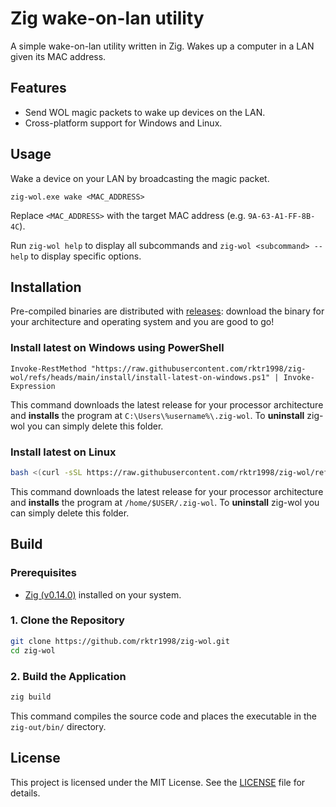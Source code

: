 # Zig wake-on-lan utility

A simple wake-on-lan utility written in Zig. Wakes up a computer in a LAN given its MAC address.

## Features

- Send WOL magic packets to wake up devices on the LAN.
- Cross-platform support for Windows and Linux.

## Usage

Wake a device on your LAN by broadcasting the magic packet.

```pwsh
zig-wol.exe wake <MAC_ADDRESS>
```

Replace `<MAC_ADDRESS>` with the target MAC address (e.g. `9A-63-A1-FF-8B-4C`).

Run `zig-wol help` to display all subcommands and `zig-wol <subcommand> --help` to display specific options.

## Installation

Pre-compiled binaries are distributed with [releases](https://github.com/rktr1998/zig-wol/releases): download the binary for your architecture and operating system and you are good to go!

### Install latest on Windows using PowerShell

```pwsh
Invoke-RestMethod "https://raw.githubusercontent.com/rktr1998/zig-wol/refs/heads/main/install/install-latest-on-windows.ps1" | Invoke-Expression
```

This command downloads the latest release for your processor architecture and **installs** the program at `C:\Users\%username%\.zig-wol`. To **uninstall** zig-wol you can simply delete this folder.

### Install latest on Linux

```sh
bash <(curl -sSL https://raw.githubusercontent.com/rktr1998/zig-wol/refs/heads/main/install/install-latest-on-linux.sh)
```

This command downloads the latest release for your processor architecture and **installs** the program at `/home/$USER/.zig-wol`. To **uninstall** zig-wol you can simply delete this folder.

## Build

### Prerequisites

- [Zig (v0.14.0)](https://ziglang.org/download/) installed on your system.

### 1. Clone the Repository

```sh
git clone https://github.com/rktr1998/zig-wol.git
cd zig-wol
```

### 2. Build the Application

```sh
zig build
```

This command compiles the source code and places the executable in the `zig-out/bin/` directory.

## License

This project is licensed under the MIT License. See the [LICENSE](LICENSE) file for details.
